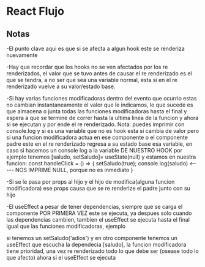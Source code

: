 # React Flujo

## Notas

-El punto clave aqui es que si se afecta a algun hook este se renderiza nuevamente

-Hay que recordar que los hooks no se ven afectados por los re renderizados, el valor que se tuvo antes de causar el re renderizado es el que se tendra, a no ser que sea una variable normal, esta si en el re renderizado vuelve a su valor/estado base.

-Si hay varias funciones modificadoras dentro del evento que ocurrio estas no cambian instantaneamente el valor que le indicamos, lo que sucede es que almacena o junta todas las funciones modificadoras hasta el final y espera a que se termine de correr hasta la ultima linea de la funcion y ahora si se ejecutan y por ende el re renderizado. Nota: puedes imprimir con console.log y si es una variable que no es hook esta si cambia de valor pero si una funcion modificadora actua en ese componente o el componente padre este en el re renderizado regresa a su estado base esa variable, en caso si hacemos un console log a la variable DE NUESTRO HOOK por ejemplo tenemos [saludo, setSaludo]= useState(null) y estamos en nuestra funcion:
    const handleClick = () => {
        setSaludo(true);
        console.log(saludo) <----- NOS IMPRIME NULL, porque no es inmediato
    }

-Si se le pasa por props al hijo y el hijo de modifica(alguna funcion modificadora) ese props causa que se re renderize el padre junto con su hijo


-El useEffect a pesar de tener dependencias, siempre que se carga el componente POR PRIMERA VEZ este se ejecuta, ya despues solo cuando las dependencias cambien, tambien el useEffect se ejecuta hasta el final igual que las funciones modificadoras, ejemplo

si tenemos un setSaludo('adios') y en otro componente tenemos un useEffect que escucha la dependecia [saludo], la funcion modificadora tiene prioridad, una vez re renderizado todo lo que debe ser (osease todo lo que afecto) ahora si el useEffect se ejecuta